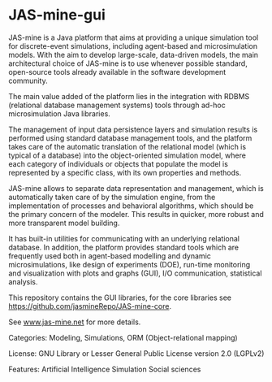 # JAS-mine-gui
JAS-mine is a Java platform that aims at providing a unique simulation tool for discrete-event simulations, including agent-based and microsimulation models. 
With the aim to develop large-scale, data-driven models, the main architectural choice of JAS-mine is to use whenever possible standard, open-source tools already available in the software development community.

The main value added of the platform lies in the integration with RDBMS (relational database management systems) tools through ad-hoc microsimulation Java libraries.

The management of input data persistence layers and simulation results is performed using standard database management tools, and the platform takes care of the automatic translation of the relational model (which is typical of a database) into the object-oriented simulation model, where each category of individuals or objects that populate the model is represented by a specific class, with its own properties and methods.

JAS-mine allows to separate data representation and management, which is automatically taken care of by the simulation engine, from the implementation of processes and behavioral algorithms, which should be the primary concern of the modeler. This results in quicker, more robust and more transparent model building.

It has built-in utilities for communicating with an underlying relational database. In addition, the platform provides standard tools which are frequently used both in agent-based modelling and dynamic microsimulations, like design of experiments (DOE), run-time monitoring and visualization with plots and graphs (GUI), I/O communication, statistical analysis.

This repository contains the GUI libraries, for the core libraries see https://github.com/jasmineRepo/JAS-mine-core.

See www.jas-mine.net for more details.

Categories: Modeling, Simulations, ORM (Object-relational mapping)

License: GNU Library or Lesser General Public License version 2.0 (LGPLv2)

Features: Artificial Intelligence Simulation Social sciences
